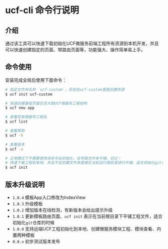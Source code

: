 # ucf-cli 命令行说明

<a name="61a3ec66"></a>
## 介绍

通过该工具可以快速下载初始化UCF微服务前端工程所有资源到本机开发，并且可以快速创建指定的页面、带路由页面等，功能强大、操作简单易上手。

<a name="561f6998"></a>
## 命令使用

安装完成全局后使用下面命令：

```bash
# 指定文件夹名称 `ucf-custom`，将会在ucf-custom里面创建资源
$ ucf init ucf-custom

# 快速创建基础页面包含大致UCF微服务工程结构
$ ucf new app

# 查看现有微服务工程名
$ ucf list

# 查看帮助
$ ucf -h

# 查看版本
$ ucf -v

# 正常模式下不需要使用该命令去初始化，会导致文件夹平铺，切记！
# 快速下载工程到本地，并且不会创建文件夹直接在当前运行根目录进行平铺，适合初始化git仓库使用
$ ucf init
```
<a name="d41d8cd9"></a>
## 
<a name="5669f27c"></a>
## 版本升级说明

- `1.0.4` 模板App入口修改为IndexView
- `1.0.3` 升级模板
- `1.0.2` 增加版本在线检测，有新版本会给出提示升级
- `1.0.1` 更新模板路由页面、`ucf init` 表示在当前根目录下平铺工程文件，适合初始化`git`仓库的时候
- `1.0.0` 支持远端UCF工程初始化到本地、创建微服务模块工程、模块查看、内置两种模板
- `0.0.x` 初步测试版本发布

